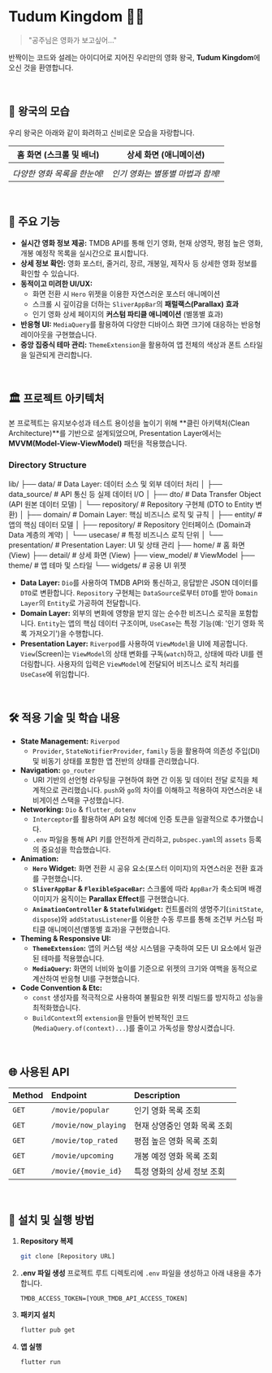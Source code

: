 # Tudum Kingdom 👑✨

> "공주님은 영화가 보고싶어..."

반짝이는 코드와 설레는 아이디어로 지어진 우리만의 영화 왕국, **Tudum Kingdom**에 오신 것을 환영합니다.

<br/>

## 🏰 왕국의 모습

우리 왕국은 아래와 같이 화려하고 신비로운 모습을 자랑합니다.

| 홈 화면 (스크롤 및 배너) | 상세 화면 (애니메이션) |
| :---: | :---: |
|  |  |
| *다양한 영화 목록을 한눈에!* | *인기 영화는 별똥별 마법과 함께!* |

<br/>

## 📌 주요 기능

* **실시간 영화 정보 제공:** TMDB API를 통해 인기 영화, 현재 상영작, 평점 높은 영화, 개봉 예정작 목록을 실시간으로 표시합니다.
* **상세 정보 확인:** 영화 포스터, 줄거리, 장르, 개봉일, 제작사 등 상세한 영화 정보를 확인할 수 있습니다.
* **동적이고 미려한 UI/UX:**
    * 화면 전환 시 `Hero` 위젯을 이용한 자연스러운 포스터 애니메이션
    * 스크롤 시 깊이감을 더하는 `SliverAppBar`의 **패럴랙스(Parallax) 효과**
    * 인기 영화 상세 페이지의 **커스텀 파티클 애니메이션** (별똥별 효과)
* **반응형 UI:** `MediaQuery`를 활용하여 다양한 디바이스 화면 크기에 대응하는 반응형 레이아웃을 구현했습니다.
* **중앙 집중식 테마 관리:** `ThemeExtension`을 활용하여 앱 전체의 색상과 폰트 스타일을 일관되게 관리합니다.

<br>

## 🏛️ 프로젝트 아키텍처

본 프로젝트는 유지보수성과 테스트 용이성을 높이기 위해 **클린 아키텍처(Clean Architecture)**를 기반으로 설계되었으며, Presentation Layer에서는 **MVVM(Model-View-ViewModel)** 패턴을 적용했습니다.

### Directory Structure

lib/
├── data/         # Data Layer: 데이터 소스 및 외부 데이터 처리
│   ├── data_source/  # API 통신 등 실제 데이터 I/O
│   ├── dto/          # Data Transfer Object (API 원본 데이터 모델)
│   └── repository/   # Repository 구현체 (DTO to Entity 변환)
│
├── domain/       # Domain Layer: 핵심 비즈니스 로직 및 규칙
│   ├── entity/       # 앱의 핵심 데이터 모델
│   ├── repository/   # Repository 인터페이스 (Domain과 Data 계층의 계약)
│   └── usecase/      # 특정 비즈니스 로직 단위
│
└── presentation/ # Presentation Layer: UI 및 상태 관리
├── home/         # 홈 화면 (View)
├── detail/       # 상세 화면 (View)
├── view_model/   # ViewModel
├── theme/        # 앱 테마 및 스타일
└── widgets/      # 공용 UI 위젯


* **Data Layer:** `Dio`를 사용하여 TMDB API와 통신하고, 응답받은 JSON 데이터를 `DTO`로 변환합니다. `Repository` 구현체는 `DataSource`로부터 `DTO`를 받아 `Domain Layer`의 `Entity`로 가공하여 전달합니다.
* **Domain Layer:** 외부의 변화에 영향을 받지 않는 순수한 비즈니스 로직을 포함합니다. `Entity`는 앱의 핵심 데이터 구조이며, `UseCase`는 특정 기능(예: '인기 영화 목록 가져오기')을 수행합니다.
* **Presentation Layer:** `Riverpod`를 사용하여 `ViewModel`을 UI에 제공합니다. `View`(Screen)는 `ViewModel`의 상태 변화를 구독(`watch`)하고, 상태에 따라 UI를 렌더링합니다. 사용자의 입력은 `ViewModel`에 전달되어 비즈니스 로직 처리를 `UseCase`에 위임합니다.

<br>

## 🛠️ 적용 기술 및 학습 내용

* **State Management:** `Riverpod`
    * `Provider`, `StateNotifierProvider`, `family` 등을 활용하여 의존성 주입(DI) 및 비동기 상태를 포함한 앱 전반의 상태를 관리했습니다.
* **Navigation:** `go_router`
    * URI 기반의 선언형 라우팅을 구현하여 화면 간 이동 및 데이터 전달 로직을 체계적으로 관리했습니다. `push`와 `go`의 차이를 이해하고 적용하여 자연스러운 내비게이션 스택을 구성했습니다.
* **Networking:** `Dio` & `flutter_dotenv`
    * `Interceptor`를 활용하여 API 요청 헤더에 인증 토큰을 일괄적으로 추가했습니다.
    * `.env` 파일을 통해 API 키를 안전하게 관리하고, `pubspec.yaml`의 `assets` 등록의 중요성을 학습했습니다.
* **Animation:**
    * **`Hero` Widget:** 화면 전환 시 공유 요소(포스터 이미지)의 자연스러운 전환 효과를 구현했습니다.
    * **`SliverAppBar` & `FlexibleSpaceBar`:** 스크롤에 따라 `AppBar`가 축소되며 배경 이미지가 움직이는 **Parallax Effect**를 구현했습니다.
    * **`AnimationController` & `StatefulWidget`:** 컨트롤러의 생명주기(`initState`, `dispose`)와 `addStatusListener`를 이용한 수동 루프를 통해 조건부 커스텀 파티클 애니메이션(별똥별 효과)을 구현했습니다.
* **Theming & Responsive UI:**
    * **`ThemeExtension`:** 앱의 커스텀 색상 시스템을 구축하여 모든 UI 요소에서 일관된 테마를 적용했습니다.
    * **`MediaQuery`:** 화면의 너비와 높이를 기준으로 위젯의 크기와 여백을 동적으로 계산하여 반응형 UI를 구현했습니다.
* **Code Convention & Etc:**
    * `const` 생성자를 적극적으로 사용하여 불필요한 위젯 리빌드를 방지하고 성능을 최적화했습니다.
    * `BuildContext`의 `extension`을 만들어 반복적인 코드(`MediaQuery.of(context)...`)를 줄이고 가독성을 향상시켰습니다.

<br>

## 🌐 사용된 API

| Method | Endpoint                                | Description                 |
| :----- | :-------------------------------------- | :-------------------------- |
| `GET`  | `/movie/popular`                        | 인기 영화 목록 조회         |
| `GET`  | `/movie/now_playing`                    | 현재 상영중인 영화 목록 조회 |
| `GET`  | `/movie/top_rated`                      | 평점 높은 영화 목록 조회    |
| `GET`  | `/movie/upcoming`                       | 개봉 예정 영화 목록 조회    |
| `GET`  | `/movie/{movie_id}`                     | 특정 영화의 상세 정보 조회  |

<br>

## 🚀 설치 및 실행 방법

1.  **Repository 복제**
    ```bash
    git clone [Repository URL]
    ```
2.  **.env 파일 생성**
    프로젝트 루트 디렉토리에 `.env` 파일을 생성하고 아래 내용을 추가합니다.
    ```
    TMDB_ACCESS_TOKEN=[YOUR_TMDB_API_ACCESS_TOKEN]
    ```
3.  **패키지 설치**
    ```bash
    flutter pub get
    ```
4.  **앱 실행**
    ```bash
    flutter run
    ```

<br>


